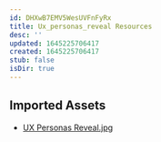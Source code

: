 ```yaml
---
id: DHXwB7EMV5WesUVFnFyRx
title: Ux_personas_reveal Resources
desc: ''
updated: 1645225706417
created: 1645225706417
stub: false
isDir: true
---
```

## Imported Assets
- [UX Personas Reveal.jpg](/assets/ux-personas-reveal-Nqrrj2fxphrM.jpg)
